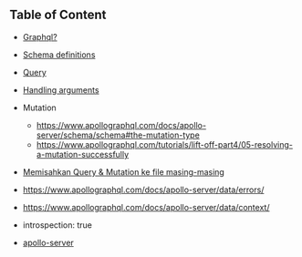 ## Table of Content

-   [Graphql?](https://graphql.org/)
-   [Schema definitions](https://www.apollographql.com/docs/apollo-server/schema/schema#supported-types)
-   [Query](https://www.apollographql.com/docs/apollo-server/schema/schema#the-query-type)
-   [Handling arguments](https://www.apollographql.com/docs/apollo-server/data/resolvers#handling-arguments)
-   Mutation
    -   https://www.apollographql.com/docs/apollo-server/schema/schema#the-mutation-type
    -   https://www.apollographql.com/tutorials/lift-off-part4/05-resolving-a-mutation-successfully
-   [Memisahkan Query & Mutation ke file masing-masing](https://www.apollographql.com/docs/apollo-server/api/apollo-server/#options)
-   https://www.apollographql.com/docs/apollo-server/data/errors/
-   https://www.apollographql.com/docs/apollo-server/data/context/
-   introspection: true

-   [apollo-server](https://www.apollographql.com/docs/apollo-server/)
